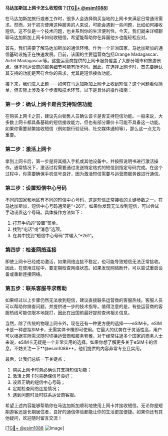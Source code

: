 **马达加斯加上网卡怎么收短信？[[TG💪+ @esim1088](https://t.me/s/esim1088)]**

在马达加斯加旅行或者工作时，很多人会选择购买当地的上网卡来满足日常通讯需求。然而，对于初次使用这种服务的人来说，可能会遇到一些问题，比如如何接收短信。这不仅是一个技术问题，也关系到你的生活便利性。今天，我们就来详细聊聊马达加斯加上网卡如何收短信，希望能帮助你在异国他乡也能轻松应对。

首先，我们需要了解马达加斯加的通信环境。作为一个非洲国家，马达加斯加的通信基础设施正在快速发展。目前，该国的主要运营商包括Orange Madagascar、Airtel Madagascar等。这些运营商提供的上网卡服务覆盖了大部分城市和旅游景点，但不同运营商的服务细节可能有所不同。因此，在选择上网卡时，首先要确认其支持的功能是否符合你的需求，尤其是短信接收功能。

接下来，我们进入正题——如何在马达加斯加上网卡上收到短信？这个问题看似简单，但实际上涉及多个步骤和技术环节。以下是具体的操作指南：

### **第一步：确认上网卡是否支持短信功能**
在购买上网卡之前，建议先向销售人员确认该卡是否支持短信功能。一般来说，大多数上网卡都具备基础的短信接收能力，但也有部分廉价卡可能不具备这一功能。如果你需要频繁接收短信（例如银行验证码、社交媒体通知等），那么这一点尤为重要。

### **第二步：激活上网卡**
拿到上网卡后，第一步是将其插入手机或其他设备中，并按照说明书进行激活操作。通常情况下，激活过程需要通过发送特定格式的短信到指定号码完成。在这个过程中，你需要确保手机信号良好，因为激活短信需要与运营商服务器进行通信。

### **第三步：设置短信中心号码**
不同的国家和地区有不同的短信中心号码，这是短信正常接收的关键参数之一。在马达加斯加，短信中心号码通常是“+261”。如果你发现无法收到短信，可以尝试手动设置这个号码。具体操作方法如下：
1. 打开手机的“设置”菜单。
2. 找到“电话”或“消息”选项。
3. 在其中找到“短信中心号码”并输入“+261”。

### **第四步：检查网络连接**
即使上网卡已经成功激活，如果网络连接不稳定，也可能导致短信无法正常接收。因此，在使用过程中，要定期检查网络状态。如果发现网络断开，可以尝试重启设备或重新连接网络。

### **第五步：联系客服寻求帮助**
如果经过以上步骤仍然无法收到短信，建议直接联系运营商的客服热线。客服人员可以帮助你排查问题，并提供进一步的技术指导。值得注意的是，有些运营商的客服热线可能仅限本地拨打，因此在出国前最好提前查询相关信息。

当然，除了传统的物理上网卡外，现在还有一种更方便的选择——eSIM卡。eSIM卡是一种虚拟SIM卡，无需实体卡槽即可使用。它最大的优势在于灵活性高，用户可以根据实际需求随时切换运营商和服务套餐。对于经常往返多个国家的商务人士来说，eSIM卡无疑是一个非常实用的选择。如果你想了解更多关于eSIM卡的信息，不妨关注一下**@esim1088**，他们提供的内容非常专业且实用。

最后，让我们总结一下关键点：
1. 购买上网卡时务必确认其支持短信功能；
2. 激活上网卡时需确保信号良好；
3. 设置正确的短信中心号码；
4. 定期检查网络连接情况；
5. 遇到问题时及时联系运营商客服。

希望上述内容能够帮助你在马达加斯加顺利地使用上网卡并接收短信。无论你是短期游客还是长期居住者，良好的通信体验都能让你的生活更加便捷。如果你还有其他疑问，欢迎随时留言交流！

[[TG💪+ @esim1088](https://t.me/s/esim1088) ![Image](https://i.postimg.cc/4NQfJmqS/Snipaste-2025-05-13-00-14-12.png)]